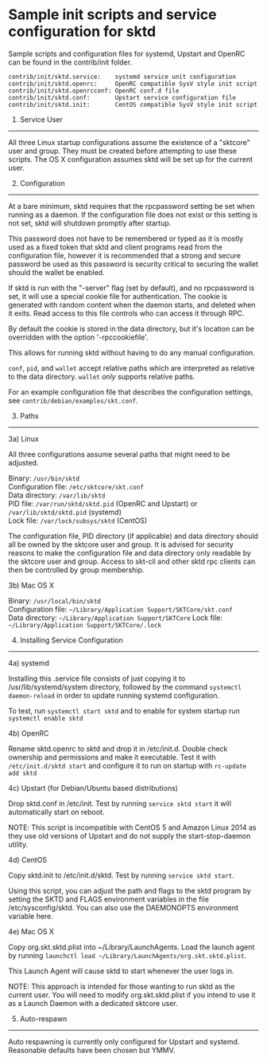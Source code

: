 Sample init scripts and service configuration for sktd
==========================================================

Sample scripts and configuration files for systemd, Upstart and OpenRC
can be found in the contrib/init folder.

    contrib/init/sktd.service:    systemd service unit configuration
    contrib/init/sktd.openrc:     OpenRC compatible SysV style init script
    contrib/init/sktd.openrcconf: OpenRC conf.d file
    contrib/init/sktd.conf:       Upstart service configuration file
    contrib/init/sktd.init:       CentOS compatible SysV style init script

1. Service User
---------------------------------

All three Linux startup configurations assume the existence of a "sktcore" user
and group.  They must be created before attempting to use these scripts.
The OS X configuration assumes sktd will be set up for the current user.

2. Configuration
---------------------------------

At a bare minimum, sktd requires that the rpcpassword setting be set
when running as a daemon.  If the configuration file does not exist or this
setting is not set, sktd will shutdown promptly after startup.

This password does not have to be remembered or typed as it is mostly used
as a fixed token that sktd and client programs read from the configuration
file, however it is recommended that a strong and secure password be used
as this password is security critical to securing the wallet should the
wallet be enabled.

If sktd is run with the "-server" flag (set by default), and no rpcpassword is set,
it will use a special cookie file for authentication. The cookie is generated with random
content when the daemon starts, and deleted when it exits. Read access to this file
controls who can access it through RPC.

By default the cookie is stored in the data directory, but it's location can be overridden
with the option '-rpccookiefile'.

This allows for running sktd without having to do any manual configuration.

`conf`, `pid`, and `wallet` accept relative paths which are interpreted as
relative to the data directory. `wallet` *only* supports relative paths.

For an example configuration file that describes the configuration settings,
see `contrib/debian/examples/skt.conf`.

3. Paths
---------------------------------

3a) Linux

All three configurations assume several paths that might need to be adjusted.

Binary:              `/usr/bin/sktd`  
Configuration file:  `/etc/sktcore/skt.conf`  
Data directory:      `/var/lib/sktd`  
PID file:            `/var/run/sktd/sktd.pid` (OpenRC and Upstart) or `/var/lib/sktd/sktd.pid` (systemd)  
Lock file:           `/var/lock/subsys/sktd` (CentOS)  

The configuration file, PID directory (if applicable) and data directory
should all be owned by the sktcore user and group.  It is advised for security
reasons to make the configuration file and data directory only readable by the
sktcore user and group.  Access to skt-cli and other sktd rpc clients
can then be controlled by group membership.

3b) Mac OS X

Binary:              `/usr/local/bin/sktd`  
Configuration file:  `~/Library/Application Support/SKTCore/skt.conf`  
Data directory:      `~/Library/Application Support/SKTCore`
Lock file:           `~/Library/Application Support/SKTCore/.lock`

4. Installing Service Configuration
-----------------------------------

4a) systemd

Installing this .service file consists of just copying it to
/usr/lib/systemd/system directory, followed by the command
`systemctl daemon-reload` in order to update running systemd configuration.

To test, run `systemctl start sktd` and to enable for system startup run
`systemctl enable sktd`

4b) OpenRC

Rename sktd.openrc to sktd and drop it in /etc/init.d.  Double
check ownership and permissions and make it executable.  Test it with
`/etc/init.d/sktd start` and configure it to run on startup with
`rc-update add sktd`

4c) Upstart (for Debian/Ubuntu based distributions)

Drop sktd.conf in /etc/init.  Test by running `service sktd start`
it will automatically start on reboot.

NOTE: This script is incompatible with CentOS 5 and Amazon Linux 2014 as they
use old versions of Upstart and do not supply the start-stop-daemon utility.

4d) CentOS

Copy sktd.init to /etc/init.d/sktd. Test by running `service sktd start`.

Using this script, you can adjust the path and flags to the sktd program by
setting the SKTD and FLAGS environment variables in the file
/etc/sysconfig/sktd. You can also use the DAEMONOPTS environment variable here.

4e) Mac OS X

Copy org.skt.sktd.plist into ~/Library/LaunchAgents. Load the launch agent by
running `launchctl load ~/Library/LaunchAgents/org.skt.sktd.plist`.

This Launch Agent will cause sktd to start whenever the user logs in.

NOTE: This approach is intended for those wanting to run sktd as the current user.
You will need to modify org.skt.sktd.plist if you intend to use it as a
Launch Daemon with a dedicated sktcore user.

5. Auto-respawn
-----------------------------------

Auto respawning is currently only configured for Upstart and systemd.
Reasonable defaults have been chosen but YMMV.
